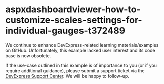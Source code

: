 
# aspxdashboardviewer-how-to-customize-scales-settings-for-individual-gauges-t372489

We continue to enhance DevExpress-related learning materials/examples on GitHub. Unfortunately, this example lacked user interest and its code base is now obsolete.

If the use-case outlined in this example is of importance to you (or if you require additional guidance), please submit a support ticket via the [DevExpress Support Center](https://supportcenter.devexpress.com/ticket/create?followUpTo=T372489). We will be happy to follow-up.